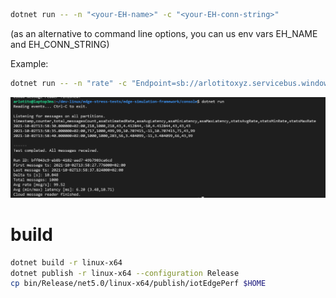 ```bash
dotnet run -- -n "<your-EH-name>" -c "<your-EH-conn-string>"
```
(as an alternative to command line options, you can us env vars EH_NAME and EH_CONN_STRING)

Example:
```bash
dotnet run -- -n "rate" -c "Endpoint=sb://arlotitoxyz.servicebus.windows.net/;SharedAccessKeyName=RootManageSharedAccessKey;SharedAccessKey=2az......bg="
```

![](./images/sample1.png)

# build
```bash
dotnet build -r linux-x64
dotnet publish -r linux-x64 --configuration Release
cp bin/Release/net5.0/linux-x64/publish/iotEdgePerf $HOME
```





